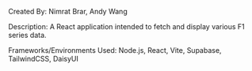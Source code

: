 Created By:
Nimrat Brar, Andy Wang

Description:
A React application intended to fetch and display various F1 series data.

Frameworks/Environments Used:
Node.js, React, Vite, Supabase, TailwindCSS, DaisyUI
